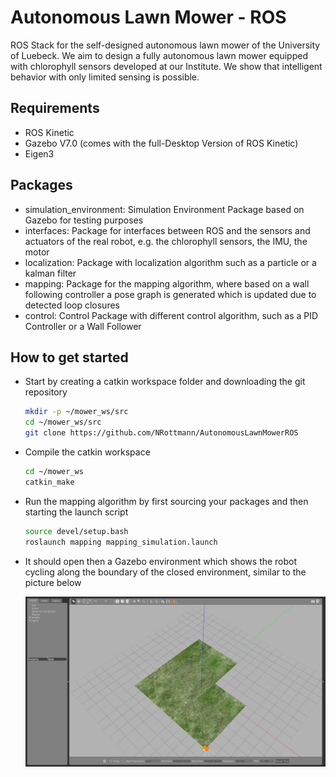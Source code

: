 # Autonomous Lawn Mower - ROS
ROS Stack for the self-designed autonomous lawn mower of the University of Luebeck. We aim to design a fully autonomous lawn mower equipped with chlorophyll sensors developed at our Institute. We show that intelligent behavior with only limited sensing is possible.

## Requirements
* ROS Kinetic
* Gazebo V7.0 (comes with the full-Desktop Version of ROS Kinetic)
* Eigen3

## Packages
* simulation_environment: Simulation Environment Package based on Gazebo for testing purposes
* interfaces: Package for interfaces between ROS and the sensors and actuators of the real robot, e.g. the chlorophyll sensors, the IMU, the motor
* localization: Package with localization algorithm such as a particle or a kalman filter
* mapping: Package for the mapping algorithm, where based on a wall following controller a pose graph is generated which is updated due to detected loop closures
* control: Control Package with different control algorithm, such as a PID Controller or a Wall Follower 

## How to get started
- Start by creating a catkin workspace folder and downloading the git repository

  ```bash
  mkdir -p ~/mower_ws/src
  cd ~/mower_ws/src
  git clone https://github.com/NRottmann/AutonomousLawnMowerROS
  ```

- Compile the catkin workspace

  ```bash
  cd ~/mower_ws
  catkin_make
  ```

- Run the mapping algorithm by first sourcing your packages and then starting the launch script

  ```bash
  source devel/setup.bash
  roslaunch mapping mapping_simulation.launch
  ```

- It should open then a Gazebo environment which shows the robot cycling along the boundary of the closed environment, similar to the picture below

  ![](images/ExampleMapping.jpg)

